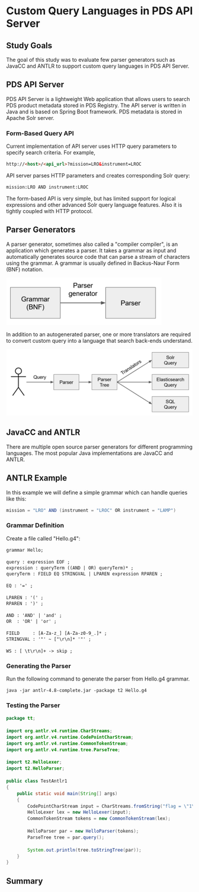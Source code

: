 # Custom Query Languages in PDS API Server

## Study Goals
The goal of this study was to evaluate few parser generators such as JavaCC and ANTLR
to support custom query languages in PDS API Server.

## PDS API Server
PDS API Server is a lightweight Web application that allows users to search
PDS product metadata stored in PDS Registry.
The API server is written in Java and is based on Spring Boot framework.
PDS metadata is stored in Apache Solr server.

### Form-Based Query API
Current implementation of API server uses HTTP query parameters to specify search criteria.
For example,
```html
http://<host>/<api_url>?mission=LRO&instrument=LROC
```
API server parses HTTP parameters and creates corresponding Solr query:
```html
mission:LRO AND instrument:LROC
```
The form-based API is very simple, but has limited support for logical expressions and other 
advanced Solr query language features. Also it is tightly coupled with HTTP protocol.

## Parser Generators
A parser generator, sometimes also called a "compiler compiler", is an application which generates a parser.
It takes a grammar as input and automatically generates source code
that can parse a stream of characters using the grammar.
A grammar is usually defined in Backus-Naur Form (BNF) notation. 

<img src="parser-gen1.png" style="width:30em;"/>

In addition to an autogenerated parser, one or more translators are required to convert custom query
into a language that search back-ends understand.

<img src="parser-gen2.png" style="width:50em;"/>


## JavaCC and ANTLR
There are multiple open source parser generators for different programming languages.
The most popular Java implementations are JavaCC and ANTLR.


## ANTLR Example

In this example we will define a simple grammar which can handle queries like this:
```java
mission = "LRO" AND (instrument = "LROC" OR instrument = "LAMP")
```

### Grammar Definition

Create a file called "Hello.g4":

```
grammar Hello;

query : expression EOF ; 
expression : queryTerm ((AND | OR) queryTerm)* ;
queryTerm : FIELD EQ STRINGVAL | LPAREN expression RPAREN ;

EQ : '=' ;

LPAREN : '(' ;
RPAREN : ')' ;

AND : 'AND' | 'and' ;
OR  : 'OR' | 'or' ;

FIELD     : [A-Za-z_] [A-Za-z0-9_.]* ;
STRINGVAL : '"' ~ ["\r\n]* '"' ;

WS : [ \t\r\n]+ -> skip ;
```

### Generating the Parser

Run the following command to generate the parser from Hello.g4 grammar.

```
java -jar antlr-4.8-complete.jar -package t2 Hello.g4
```

### Testing the Parser

```java
package tt;

import org.antlr.v4.runtime.CharStreams;
import org.antlr.v4.runtime.CodePointCharStream;
import org.antlr.v4.runtime.CommonTokenStream;
import org.antlr.v4.runtime.tree.ParseTree;

import t2.HelloLexer;
import t2.HelloParser;

public class TestAntlr1
{
    public static void main(String[] args)
    {
        CodePointCharStream input = CharStreams.fromString("flag = \"1\" and (test = \"a1\" or test = \"a2\") ");
        HelloLexer lex = new HelloLexer(input);
        CommonTokenStream tokens = new CommonTokenStream(lex);

        HelloParser par = new HelloParser(tokens);
        ParseTree tree = par.query();
        
        System.out.println(tree.toStringTree(par));
    }
}

```

## Summary

